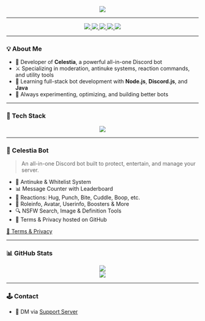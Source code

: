 <p align="center">
  <img src="https://capsule-render.vercel.app/api?type=transparent&color=gradient&text=Zenith%20Sosuke&height=180&fontSize=40&animation=fadeIn&desc=Full-stack%20Discord%20Bot%20Developer&descAlign=center&descAlignY=70&descSize=18" />
</p>



---

<p align="center">
  <a href="https://discord.gg/khdzMEJrAz">
    <img src="https://img.shields.io/badge/Discord%20Bot-Celestia-5865F2?style=for-the-badge&logo=discord&logoColor=white" />
  </a>
  <a href="https://github.com/Zenith-Sosuke">
    <img src="https://img.shields.io/badge/Open%20Source-%E2%9C%94-green?style=for-the-badge&logo=github" />
  </a>
  <a href="https://nodejs.org/">
    <img src="https://img.shields.io/badge/Node.js-Active-339933?style=for-the-badge&logo=nodedotjs&logoColor=white" />
  </a>
  <a href="https://www.java.com/">
    <img src="https://img.shields.io/badge/Java-Learning-ED8B00?style=for-the-badge&logo=java&logoColor=white" />
  </a>
  <a href="https://discord.js.org/">
    <img src="https://img.shields.io/badge/Discord.js-v14-blue?style=for-the-badge&logo=discord&logoColor=white" />
  </a>
</p>

---

### 💡 About Me

- 🔧 Developer of **Celestia**, a powerful all-in-one Discord bot  
- ⚔️ Specializing in moderation, antinuke systems, reaction commands, and utility tools  
- 🌱 Learning full-stack bot development with **Node.js**, **Discord.js**, and **Java**  
- 🧠 Always experimenting, optimizing, and building better bots

---

### 🧰 Tech Stack

<p align="center">
  <img src="https://skillicons.dev/icons?i=js,nodejs,discord,java,github,vscode,mongodb,gcloud,canva" />
</p>


---

### 🌟 Celestia Bot

> An all-in-one Discord bot built to protect, entertain, and manage your server.

- 🚨 Antinuke & Whitelist System  
- 📊 Message Counter with Leaderboard  
- 💬 Reactions: Hug, Punch, Bite, Cuddle, Boop, etc.  
- 🧠 Roleinfo, Avatar, Userinfo, Boosters & More  
- 🔍 NSFW Search, Image & Definition Tools  
- 📂 Terms & Privacy hosted on GitHub  

[🔗 Terms & Privacy](https://github.com/Zenith-Sosuke/Celestia-Terms-Of-Service)


---

### 📊 GitHub Stats

<p align="center">
  <img src="https://github-readme-stats.vercel.app/api?username=Zenith-Sosuke&show_icons=true&theme=transparent&border_radius=15" />
  <br />
  <img src="https://github-readme-streak-stats.herokuapp.com/?user=Zenith-Sosuke&theme=transparent" />
</p>

---

### 🕹️ Contact

- 📩 DM via [Support Server](https://discord.gg/khdzMEJrAz)
